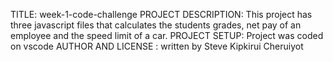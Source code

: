 TITLE: week-1-code-challenge
PROJECT DESCRIPTION: This project has three javascript files that calculates the students grades, net pay of an employee and the speed limit of a car.
PROJECT SETUP: Project was coded on vscode
AUTHOR AND LICENSE : written by Steve Kipkirui  Cheruiyot
